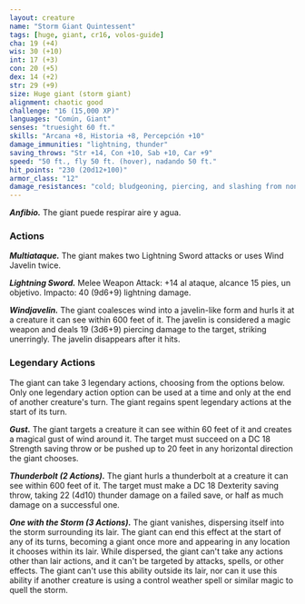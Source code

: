 ```yaml
---
layout: creature
name: "Storm Giant Quintessent"
tags: [huge, giant, cr16, volos-guide]
cha: 19 (+4)
wis: 30 (+10)
int: 17 (+3)
con: 20 (+5)
dex: 14 (+2)
str: 29 (+9)
size: Huge giant (storm giant)
alignment: chaotic good
challenge: "16 (15,000 XP)"
languages: "Común, Giant"
senses: "truesight 60 ft."
skills: "Arcana +8, Historia +8, Percepción +10"
damage_immunities: "lightning, thunder"
saving_throws: "Str +14, Con +10, Sab +10, Car +9"
speed: "50 ft., fly 50 ft. (hover), nadando 50 ft."
hit_points: "230 (20d12+100)"
armor_class: "12"
damage_resistances: "cold; bludgeoning, piercing, and slashing from nonmagical attacks"
---
```


***Anfibio.*** The giant puede respirar aire y agua.

### Actions

***Multiataque.*** The giant makes two Lightning Sword attacks or uses Wind Javelin twice.

***Lightning Sword.*** Melee Weapon Attack: +14 al ataque, alcance 15 pies, un objetivo. Impacto: 40 (9d6+9) lightning damage.

***Windjavelin.*** The giant coalesces wind into a javeIin-like form and hurls it at a creature it can see within 600 feet of it. The javelin is considered a magic weapon and deals 19 (3d6+9) piercing damage to the target, striking unerringly. The javelin disappears after it hits.

### Legendary Actions

The giant can take 3 legendary actions, choosing from the options below. Only one legendary action option can be used at a time and only at the end of another creature's turn. The giant regains spent legendary actions at the start of its turn.

***Gust.*** The giant targets a creature it can see within 60 feet of it and creates a magical gust of wind around it. The target must succeed on a DC 18 Strength saving throw or be pushed up to 20 feet in any horizontal direction the giant chooses.

***Thunderbolt (2 Actions).*** The giant hurls a thunderbolt at a creature it can see within 600 feet of it. The target must make a DC 18 Dexterity saving throw, taking 22 (4d10) thunder damage on a failed save, or half as much damage on a successful one.

***One with the Storm (3 Actions).*** The giant vanishes, dispersing itself into the storm surrounding its lair. The giant can end this effect at the start of any of its turns, becoming a giant once more and appearing in any location it chooses within its lair. While dispersed, the giant can't take any actions other than lair actions, and it can't be targeted by attacks, spells, or other effects. The giant can't use this ability outside its lair, nor can it use this ability if another creature is using a control weather spell or similar magic to quell the storm.